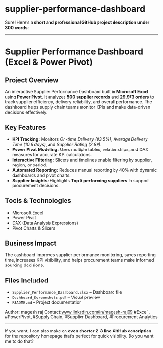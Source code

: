 # supplier-performance-dashboard
Sure! Here’s a **short and professional GitHub project description under 300 words**:

---

# Supplier Performance Dashboard (Excel & Power Pivot)

## Project Overview

An interactive Supplier Performance Dashboard built in **Microsoft Excel** using **Power Pivot**. It analyzes **500 supplier records** and **29,973 orders** to track supplier efficiency, delivery reliability, and overall performance. The dashboard helps supply chain teams monitor KPIs and make data-driven decisions effectively.

## Key Features

* **KPI Tracking:** Monitors *On-time Delivery (83.5%)*, *Average Delivery Time (10.6 days)*, and *Supplier Rating (2.89)*.
* **Power Pivot Modeling:** Uses multiple tables, relationships, and DAX measures for accurate KPI calculations.
* **Interactive Filtering:** Slicers and timelines enable filtering by supplier, region, or period.
* **Automated Reporting:** Reduces manual reporting by 40% with dynamic dashboards and pivot charts.
* **Supplier Insights:** Highlights **Top 5 performing suppliers** to support procurement decisions.

## Tools & Technologies

* Microsoft Excel
* Power Pivot
* DAX (Data Analysis Expressions)
* Pivot Charts & Slicers

## Business Impact

The dashboard improves supplier performance monitoring, saves reporting time, increases KPI visibility, and helps procurement teams make informed sourcing decisions.

## Files Included

* `Supplier_Performance_Dashboard.xlsx` – Dashboard file
* `Dashboard_Screenshots.pdf` – Visual preview
* `README.md` – Project documentation

Author: magesh raj
Contact:www.linkedin.com/in/magesh-raj09
 #Excel`, #PowerPivot, #Supply Chain, #Supplier Dashboard, #Procurement Analytics

---

If you want, I can also make an **even shorter 2–3 line GitHub description** for the repository homepage that’s perfect for quick visibility. Do you want me to do that?
